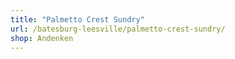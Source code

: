 ```yaml
---
title: "Palmetto Crest Sundry"
url: /batesburg-leesville/palmetto-crest-sundry/
shop: Andenken
---
```

